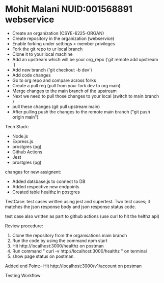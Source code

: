 # Mohit Malani NUID:001568891 webservice


- Create an organization (CSYE-6225-ORGAN)
- Create repository in the organization (webservice)
- Enable forking under settings > member privileges
- Fork the git repo to ur local branch 
- Clone it to your local machine
- Add an upstream which will be your org_repo  ('git remote add upstream <org repo url>')
- Add new branch  ('git checkout -b dev')
- Add code changes
- Go to org repo and compare across forks
- Create a pull req (pull from your fork dev to org main)
- Merge changes to the main branch of the upstream
- Next we need to pull those changes to your local (switch to main branch )
- pull these changes (git pull upstream main)
- After pulling push the changes to the remote main branch ("git push origin main") 


 Tech Stack:
 * Node.js
 * Express.js
 * prostgres (pg)
 * Github Actions 
 * Jest
 * prostgres (pg) 

changes for new assignent:
- Added datsbase.js to connect to DB
- Added respective new endpoints
- Created table healthz in postgres


TestCase:
test cases written using jest and supertest. 
 Two test cases; it matches the json response body and json response status code.

 test case also written as part to github actions (use curl to hit the helthz api)


Review procedure:

1. Clone the repository from the organisations main branch
2. Run the code by using the command npm start
3. Hit http://localhost:3000/healthz on postman 
4. Run command " curl -v http://localhost:3000/healthz " on terminal
5. show page status on postman.

 Added end Point:-
 Hit http://localhost:3000/v1/account on postman 


Testing Workflow

